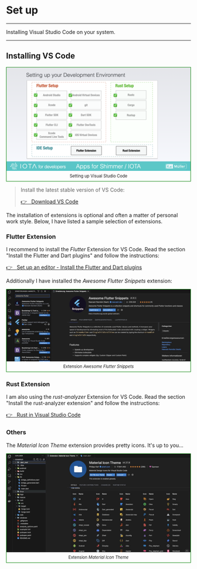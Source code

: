 # Set up

---

Installing Visual Studio Code on your system.

---

## Installing VS Code

<figure style="margin:0;border: 1px solid green;"><img src="../../assets/setup/setup.005.png" alt=""><figcaption style="font-size: 0.8em;text-align:center;"><p style="margin: 4px 0 7px 0;">Setting up Visual Studio Code</p></figcaption></figure>

> Install the latest stable version of VS Code:
>
> <a href="https://code.visualstudio.com/Download" target="_blank">👉 &nbsp; Download VS Code</a>

The installation of extensions is optional and often a matter of personal work style. Below, I have listed a sample selection of extensions.

###

### Flutter Extension

I recommend to install the _Flutter_ Extension for VS Code. Read the section "Install the Flutter and Dart plugins" and follow the instructions:

<a href="https://docs.flutter.dev/get-started/editor?tab=vscode" target="_blank">👉 &nbsp; Set up an editor - Install the Flutter and Dart plugins</a>

Additionally I have installed the _Awesome Flutter Snippets_ extension:

<figure style="margin:0;border: 1px solid green;"><img src="../../assets/awesome_flutter_snippets.jpg" alt=""><figcaption style="font-size: 0.8em;text-align:center;"><p style="margin: 4px 0 7px 0;">Extension <i>Awesome Flutter Snippets</i></p></figcaption></figure>

###

### Rust Extension

I am also using the _rust-analyzer_ Extension for VS Code. Read the section "Install the rust-analyzer extension" and follow the instructions:

<a href="https://code.visualstudio.com/docs/languages/rust" target="_blank">👉 &nbsp; Rust in Visual Studio Code</a>

### Others

The _Material Icon Theme_ extension provides pretty icons. It's up to you...

<figure style="margin:0;border: 1px solid green;"><img src="../../assets/material_icon_extension.jpg" alt=""><figcaption style="font-size: 0.8em;text-align:center;"><p style="margin: 4px 0 7px 0;">Extension <i>Material Icon Theme</i></p></figcaption></figure>
